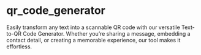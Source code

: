 # qr_code_generator
Easily transform any text into a scannable QR code with our versatile Text-to-QR Code Generator. Whether you’re sharing a message, embedding a contact detail, or creating a memorable experience, our tool makes it effortless.
